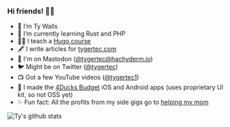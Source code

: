 ### Hi friends! 👋🤓

<!--
**tygerbytes/tygerbytes** is a ✨ _special_ ✨ repository because its `README.md` (this file) appears on your GitHub profile.
-->

- 🔭 I’m Ty Walls
- 🌱 I’m currently learning Rust and PHP
- 🧑‍🏫 I teach a [Hugo course](https://www.tygertec.com/project/wp-to-hugo/)
- 🖋️ I write articles for [tygertec.com](https://www.tygertec.com)
- 🐘 I'm on Mastodon ([@tygertec@hachyderm.io](https://hachyderm.io/web/@tygertec))
- 🐦 Might be on Twitter ([@tygertec](https://twitter.com/tygertec))
- 📺 Got a few YouTube videos ([@tygertec1](https://www.youtube.com/@tygertec1))
- 🦆 I made the [4Ducks Budget](https://www.4ducksbudget.app) iOS and Android apps (uses proprietary UI kit, so not OSS yet)
- ✨ Fun fact: All the profits from my side gigs go to [helping my mom](https://www.tygertec.com/project/save-mom)

![Ty's github stats](https://github-readme-stats.vercel.app/api?username=tygerbytes&show_icons=true&theme=dark)
